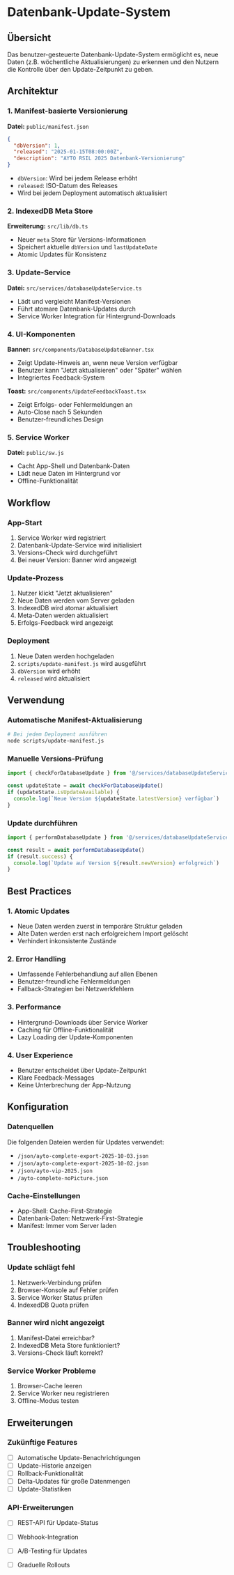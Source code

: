 # Datenbank-Update-System

## Übersicht

Das benutzer-gesteuerte Datenbank-Update-System ermöglicht es, neue Daten (z.B. wöchentliche Aktualisierungen) zu erkennen und den Nutzern die Kontrolle über den Update-Zeitpunkt zu geben.

## Architektur

### 1. Manifest-basierte Versionierung

**Datei:** `public/manifest.json`
```json
{
  "dbVersion": 1,
  "released": "2025-01-15T08:00:00Z",
  "description": "AYTO RSIL 2025 Datenbank-Versionierung"
}
```

- `dbVersion`: Wird bei jedem Release erhöht
- `released`: ISO-Datum des Releases
- Wird bei jedem Deployment automatisch aktualisiert

### 2. IndexedDB Meta Store

**Erweiterung:** `src/lib/db.ts`
- Neuer `meta` Store für Versions-Informationen
- Speichert aktuelle `dbVersion` und `lastUpdateDate`
- Atomic Updates für Konsistenz

### 3. Update-Service

**Datei:** `src/services/databaseUpdateService.ts`
- Lädt und vergleicht Manifest-Versionen
- Führt atomare Datenbank-Updates durch
- Service Worker Integration für Hintergrund-Downloads

### 4. UI-Komponenten

**Banner:** `src/components/DatabaseUpdateBanner.tsx`
- Zeigt Update-Hinweis an, wenn neue Version verfügbar
- Benutzer kann "Jetzt aktualisieren" oder "Später" wählen
- Integriertes Feedback-System

**Toast:** `src/components/UpdateFeedbackToast.tsx`
- Zeigt Erfolgs- oder Fehlermeldungen an
- Auto-Close nach 5 Sekunden
- Benutzer-freundliches Design

### 5. Service Worker

**Datei:** `public/sw.js`
- Cacht App-Shell und Datenbank-Daten
- Lädt neue Daten im Hintergrund vor
- Offline-Funktionalität

## Workflow

### App-Start
1. Service Worker wird registriert
2. Datenbank-Update-Service wird initialisiert
3. Versions-Check wird durchgeführt
4. Bei neuer Version: Banner wird angezeigt

### Update-Prozess
1. Nutzer klickt "Jetzt aktualisieren"
2. Neue Daten werden vom Server geladen
3. IndexedDB wird atomar aktualisiert
4. Meta-Daten werden aktualisiert
5. Erfolgs-Feedback wird angezeigt

### Deployment
1. Neue Daten werden hochgeladen
2. `scripts/update-manifest.js` wird ausgeführt
3. `dbVersion` wird erhöht
4. `released` wird aktualisiert

## Verwendung

### Automatische Manifest-Aktualisierung

```bash
# Bei jedem Deployment ausführen
node scripts/update-manifest.js
```

### Manuelle Versions-Prüfung

```typescript
import { checkForDatabaseUpdate } from '@/services/databaseUpdateService'

const updateState = await checkForDatabaseUpdate()
if (updateState.isUpdateAvailable) {
  console.log(`Neue Version ${updateState.latestVersion} verfügbar`)
}
```

### Update durchführen

```typescript
import { performDatabaseUpdate } from '@/services/databaseUpdateService'

const result = await performDatabaseUpdate()
if (result.success) {
  console.log(`Update auf Version ${result.newVersion} erfolgreich`)
}
```

## Best Practices

### 1. Atomic Updates
- Neue Daten werden zuerst in temporäre Struktur geladen
- Alte Daten werden erst nach erfolgreichem Import gelöscht
- Verhindert inkonsistente Zustände

### 2. Error Handling
- Umfassende Fehlerbehandlung auf allen Ebenen
- Benutzer-freundliche Fehlermeldungen
- Fallback-Strategien bei Netzwerkfehlern

### 3. Performance
- Hintergrund-Downloads über Service Worker
- Caching für Offline-Funktionalität
- Lazy Loading der Update-Komponenten

### 4. User Experience
- Benutzer entscheidet über Update-Zeitpunkt
- Klare Feedback-Messages
- Keine Unterbrechung der App-Nutzung

## Konfiguration

### Datenquellen
Die folgenden Dateien werden für Updates verwendet:
- `/json/ayto-complete-export-2025-10-03.json`
- `/json/ayto-complete-export-2025-10-02.json`
- `/json/ayto-vip-2025.json`
- `/ayto-complete-noPicture.json`

### Cache-Einstellungen
- App-Shell: Cache-First-Strategie
- Datenbank-Daten: Netzwerk-First-Strategie
- Manifest: Immer vom Server laden

## Troubleshooting

### Update schlägt fehl
1. Netzwerk-Verbindung prüfen
2. Browser-Konsole auf Fehler prüfen
3. Service Worker Status prüfen
4. IndexedDB Quota prüfen

### Banner wird nicht angezeigt
1. Manifest-Datei erreichbar?
2. IndexedDB Meta Store funktioniert?
3. Versions-Check läuft korrekt?

### Service Worker Probleme
1. Browser-Cache leeren
2. Service Worker neu registrieren
3. Offline-Modus testen

## Erweiterungen

### Zukünftige Features
- [ ] Automatische Update-Benachrichtigungen
- [ ] Update-Historie anzeigen
- [ ] Rollback-Funktionalität
- [ ] Delta-Updates für große Datenmengen
- [ ] Update-Statistiken

### API-Erweiterungen
- [ ] REST-API für Update-Status
- [ ] Webhook-Integration
- [ ] A/B-Testing für Updates
- [ ] Graduelle Rollouts


